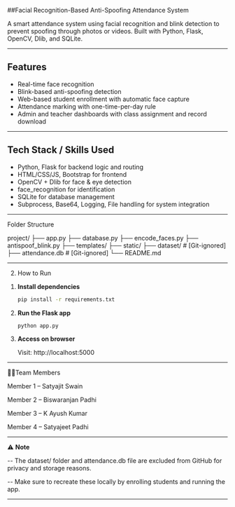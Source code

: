 ##Facial Recognition-Based Anti-Spoofing Attendance System 

A smart attendance system using facial recognition and blink detection to prevent spoofing through photos or videos. Built with Python, Flask, OpenCV, Dlib, and SQLite.

---

##  Features

-  Real-time face recognition
-  Blink-based anti-spoofing detection
-  Web-based student enrollment with automatic face capture
-  Attendance marking with one-time-per-day rule
-  Admin and teacher dashboards with class assignment and record download

---

##  Tech Stack / Skills Used

- Python, Flask for backend logic and routing
- HTML/CSS/JS, Bootstrap for frontend
- OpenCV + Dlib for face & eye detection
- face_recognition for identification
- SQLite for database management
- Subprocess, Base64, Logging, File handling for system integration

---
 Folder Structure

project/
├── app.py
├── database.py
├── encode_faces.py
├── antispoof_blink.py
├── templates/
├── static/
├── dataset/ # [Git-ignored]
├── attendance.db # [Git-ignored]
└── README.md



-------------------------------
2) How to Run

1. **Install dependencies**  

   ```bash
   pip install -r requirements.txt
2. **Run the Flask app**

   ```bash
   python app.py
3. **Access on browser**

    Visit: http://localhost:5000

----------------------------------
🙋‍♂️Team Members

Member 1 – Satyajit Swain

Member 2 – Biswaranjan Padhi

Member 3 – K Ayush Kumar

Member 4 – Satyajeet Padhi

----------------------------------

⚠️ **Note**

 -- The dataset/ folder and attendance.db file are excluded from GitHub for privacy and storage reasons.

 -- Make sure to recreate these locally by enrolling students and running the app.


 ----------------------------
 
